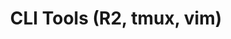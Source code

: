 ---
credit:
- Thomas Quig
featured: false
location: Siebel CS 1111
recording: ''
slides: cli_tools.pdf
tags:
- shell
- gdb
- r2
- tmux
- vim
time_start: 2019-10-03T18:00:00.000000-05:00
title: CLI Tools (R2, tmux, vim)
week_number: 5
---